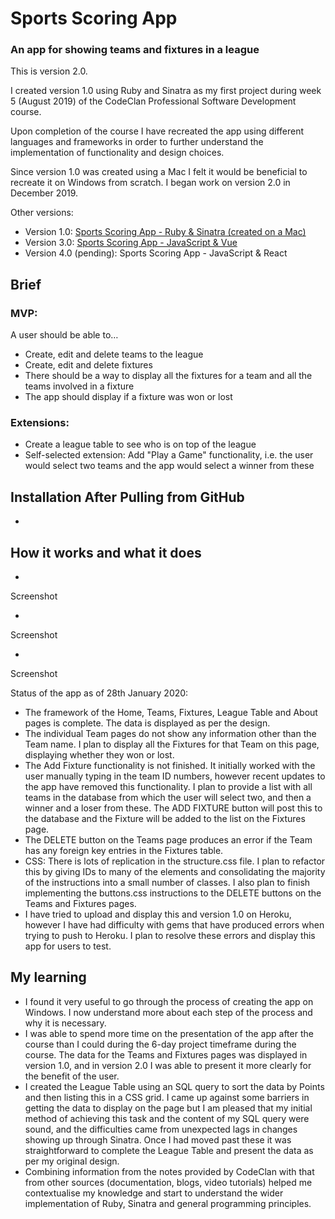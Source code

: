 # Sports Scoring App

### An app for showing teams and fixtures in a league

This is version 2.0.

I created version 1.0 using Ruby and Sinatra as my first project during week 5 (August 2019) of the CodeClan Professional Software Development course.

Upon completion of the course I have recreated the app using different languages and frameworks in order to further understand the implementation of functionality and design choices.

Since version 1.0 was created using a Mac I felt it would be beneficial to recreate it on Windows from scratch. I began work on version 2.0 in December 2019.

Other versions:
- Version 1.0: [Sports Scoring App - Ruby & Sinatra (created on a Mac)](https://github.com/rcarmitage/codeclan_solo_project-sports_scoring_app_v1.0_ruby_sinatra)
- Version 3.0: [Sports Scoring App - JavaScript & Vue](https://github.com/rcarmitage/codeclan_solo_project-sports_scoring_app_v3.0_javascript_vue)
- Version 4.0 (pending): Sports Scoring App - JavaScript & React

## Brief

### MVP:
A user should be able to…

- Create, edit and delete teams to the league
- Create, edit and delete fixtures
- There should be a way to display all the fixtures for a team and all the teams involved in a fixture
- The app should display if a fixture was won or lost

### Extensions:
- Create a league table to see who is on top of the league
- Self-selected extension: Add "Play a Game" functionality, i.e. the user would select two teams and the app would select a winner from these

## Installation After Pulling from GitHub

- 

## How it works and what it does

- 

Screenshot

- 

Screenshot

- 

Screenshot


Status of the app as of 28th January 2020:
- The framework of the Home, Teams, Fixtures, League Table and About pages is complete. The data is displayed as per the design.
- The individual Team pages do not show any information other than the Team name. I plan to display all the Fixtures for that Team on this page, displaying whether they won or lost.
- The Add Fixture functionality is not finished. It initially worked with the user manually typing in the team ID numbers, however recent updates to the app have removed this functionality. I plan to provide a list with all teams in the database from which the user will select two, and then a winner and a loser from these. The ADD FIXTURE button will post this to the database and the Fixture will be added to the list on the Fixtures page.
- The DELETE button on the Teams page produces an error if the Team has any foreign key entries in the Fixtures table.
- CSS: There is lots of replication in the structure.css file. I plan to refactor this by giving IDs to many of the elements and consolidating the majority of the instructions into a small number of classes. I also plan to finish implementing the buttons.css instructions to the DELETE buttons on the Teams and Fixtures pages.
- I have tried to upload and display this and version 1.0 on Heroku, however I have had difficulty with gems that have produced errors when trying to push to Heroku. I plan to resolve these errors and display this app for users to test.

## My learning

- I found it very useful to go through the process of creating the app on Windows. I now understand more about each step of the process and why it is necessary.
- I was able to spend more time on the presentation of the app after the course than I could during the 6-day project timeframe during the course. The data for the Teams and Fixtures pages was displayed in version 1.0, and in version 2.0 I was able to present it more clearly for the benefit of the user.
- I created the League Table using an SQL query to sort the data by Points and then listing this in a CSS grid. I came up against some barriers in getting the data to display on the page but I am pleased that my initial method of achieving this task and the content of my SQL query were sound, and the difficulties came from unexpected lags in changes showing up through Sinatra. Once I had moved past these it was straightforward to complete the League Table and present the data as per my original design.
- Combining information from the notes provided by CodeClan with that from other sources (documentation, blogs, video tutorials) helped me contextualise my knowledge and start to understand the wider implementation of Ruby, Sinatra and general programming principles.